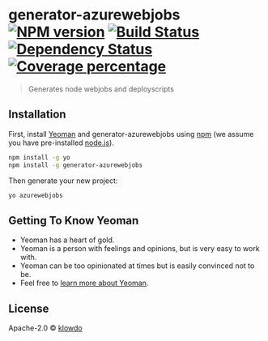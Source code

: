 # generator-azurewebjobs [![NPM version][npm-image]][npm-url] [![Build Status][travis-image]][travis-url] [![Dependency Status][daviddm-image]][daviddm-url] [![Coverage percentage][coveralls-image]][coveralls-url]
> Generates node webjobs and deployscripts

## Installation

First, install [Yeoman](http://yeoman.io) and generator-azurewebjobs using [npm](https://www.npmjs.com/) (we assume you have pre-installed [node.js](https://nodejs.org/)).

```bash
npm install -g yo
npm install -g generator-azurewebjobs
```

Then generate your new project:

```bash
yo azurewebjobs
```

## Getting To Know Yeoman

 * Yeoman has a heart of gold.
 * Yeoman is a person with feelings and opinions, but is very easy to work with.
 * Yeoman can be too opinionated at times but is easily convinced not to be.
 * Feel free to [learn more about Yeoman](http://yeoman.io/).

## License

Apache-2.0 © [klowdo]()


[npm-image]: https://badge.fury.io/js/generator-azurewebjobs.svg
[npm-url]: https://npmjs.org/package/generator-azurewebjobs
[travis-image]: https://travis-ci.org/klowdo/generator-azurewebjobs.svg?branch=master
[travis-url]: https://travis-ci.org/klowdo/generator-azurewebjobs
[daviddm-image]: https://david-dm.org/klowdo/generator-azurewebjobs.svg?theme=shields.io
[daviddm-url]: https://david-dm.org/klowdo/generator-azurewebjobs
[coveralls-image]: https://coveralls.io/repos/klowdo/generator-azurewebjobs/badge.svg
[coveralls-url]: https://coveralls.io/r/klowdo/generator-azurewebjobs
